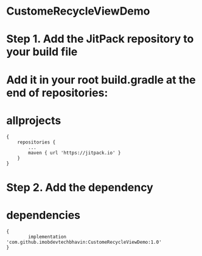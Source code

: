 # CustomeRecycleViewDemo
# Step 1. Add the JitPack repository to your build file

# Add it in your root build.gradle at the end of repositories:
# allprojects 
	{
		repositories {
			...
			maven { url 'https://jitpack.io' }
		}
	}
  
 # Step 2. Add the dependency
  
 # dependencies 
 	{
	        implementation 'com.github.imobdevtechbhavin:CustomeRecycleViewDemo:1.0'
	}
  
  
